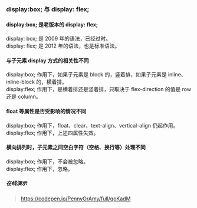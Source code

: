 ### display:box; 与 display: flex;

#### display:box; 是老版本的 display: flex;

display: box; 是 2009 年的语法，已经过时。  
display: flex; 是 2012 年的语法，也是标准语法。

#### 与子元素 display 方式的相关性不同

display:box; 作用下，如果子元素是 block 的，竖着排，如果子元素是 inline、inline-block 的，横着排。  
display:flex; 作用下，是横着排还是竖着排，只取决于 flex-direction 的值是 row 还是 column。

#### float 等属性是否受影响的情况不同

display:box; 作用下，float、clear、text-align、vertical-align 仍起作用。  
display:flex; 作用下，上述四属性失效。

#### 横向排列时，子元素之间空白字符（空格、换行等）处理不同
display:box; 作用下，不会被忽略。  
display:flex; 作用下，忽略。

##### 在线演示
> https://codepen.io/PennyOrAmy/full/qoKadM